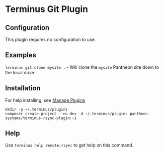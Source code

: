 # Terminus Git Plugin

## Configuration

This plugin requires no configuration to use.

## Examples

`terminus git:clone mysite .` - Will clone the `mysite` Pantheon site down to the local drive.

## Installation
For help installing, see [Manage Plugins](https://pantheon.io/docs/terminus/plugins/)
```
mkdir -p ~/.terminus/plugins
composer create-project --no-dev -d ~/.terminus/plugins pantheon-systems/terminus-rsync-plugin:~1
```

## Help
Use `terminus help remote:rsync` to get help on this command.
